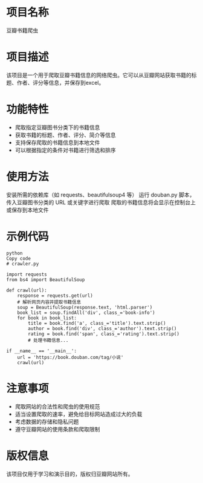 # 项目名称
豆瓣书籍爬虫

# 项目描述
该项目是一个用于爬取豆瓣书籍信息的网络爬虫。它可以从豆瓣网站获取书籍的标题、作者、评分等信息，并保存到excel。

# 功能特性
- 爬取指定豆瓣图书分类下的书籍信息
- 获取书籍的标题、作者、评分、简介等信息
- 支持保存爬取的书籍信息到本地文件
- 可以根据指定的条件对书籍进行筛选和排序

# 使用方法
安装所需的依赖库（如 requests、beautifulsoup4 等）
运行 douban.py 脚本，传入豆瓣图书分类的 URL 或关键字进行爬取
爬取的书籍信息将会显示在控制台上或保存到本地文件

# 示例代码
```
python
Copy code
# crawler.py

import requests
from bs4 import BeautifulSoup

def crawl(url):
    response = requests.get(url)
    # 解析网页内容并提取书籍信息
    soup = BeautifulSoup(response.text, 'html.parser')
    book_list = soup.findAll('div', class_='book-info')
    for book in book_list:
        title = book.find('a', class_='title').text.strip()
        author = book.find('div', class_='author').text.strip()
        rating = book.find('span', class_='rating').text.strip()
        # 处理书籍信息...

if __name__ == '__main__':
    url = 'https://book.douban.com/tag/小说'
    crawl(url)
```

# 注意事项
- 爬取网站的合法性和爬虫的使用规范
- 适当设置爬取的速率，避免给目标网站造成过大的负载
- 考虑数据的存储和隐私问题
- 遵守豆瓣网站的使用条款和爬取限制

# 版权信息
该项目仅用于学习和演示目的，版权归豆瓣网站所有。